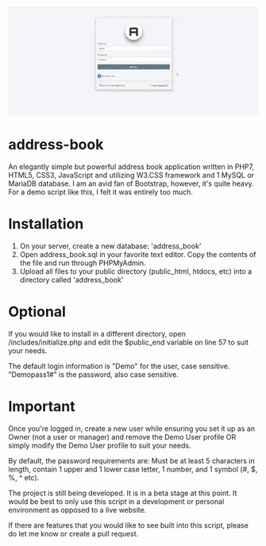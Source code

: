 ![Image of Project](address_book.gif)

# address-book
An elegantly simple but powerful address book application written in PHP7, HTML5, CSS3, JavaScript and utilizing W3.CSS framework and 1 MySQL or MariaDB database. I am an avid fan of Bootstrap, however, it's quite heavy. For a demo script like this, I felt it was entirely too much.

# Installation
1. On your server, create a new database: 'address_book'
2. Open address_book.sql in your favorite text editor. Copy the contents of the file and run through PHPMyAdmin.
3. Upload all files to your public directory (public_html, htdocs, etc) into a directory called 'address_book'

# Optional
If you would like to install in a different directory, open /includes/initialize.php and edit the $public_end variable on line 57 to suit your needs.

The default login information is "Demo" for the user, case sensitive. "Demopass1#" is the password, also case sensitive. 

# Important
Once you're logged in, create a new user while ensuring you set it up as an Owner (not a user or manager) and remove the Demo User profile
OR
simply modify the Demo User profile to suit your needs.

By default, the password requirements are: Must be at least 5 characters in length, contain 1 upper and 1 lower case letter, 1 number, and 1 symbol (#, $, %, ^ etc).

The project is still being developed. It is in a beta stage at this point. It would be best to only use this script in a development or personal environment as opposed to a live website.

If there are features that you would like to see built into this script, please do let me know or create a pull request.

